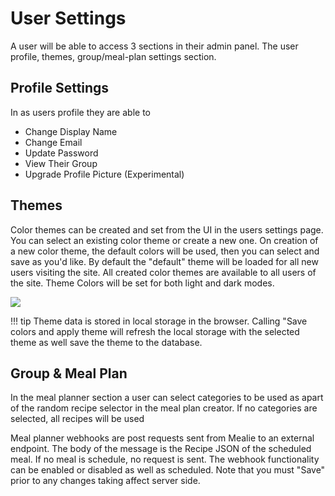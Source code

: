 # User Settings

A user will be able to access 3 sections in their admin panel. The user profile, themes, group/meal-plan settings section. 

## Profile Settings
In as users profile they are able to

- Change Display Name
- Change Email
- Update Password
- View Their Group
- Upgrade Profile Picture (Experimental)

## Themes
Color themes can be created and set from the UI in the users settings page. You can select an existing color theme or create a new one. On creation of a new color theme, the default colors will be used, then you can select and save as you'd like. By default the "default" theme will be loaded for all new users visiting the site. All created color themes are available to all users of the site. Theme Colors will be set for both light and dark modes.

![](../../assets/gifs/theme-demo-v2.gif)

!!! tip
    Theme data is stored in local storage in the browser. Calling "Save colors and apply theme will refresh the local storage with the selected theme as well save the theme to the database. 

## Group & Meal Plan
In the meal planner section a user can select categories to be used as apart of the random recipe selector in the meal plan creator. If no categories are selected, all recipes will be used

Meal planner webhooks are post requests sent from Mealie to an external endpoint. The body of the message is the Recipe JSON of the scheduled meal. If no meal is schedule, no request is sent. The webhook functionality can be enabled or disabled as well as scheduled. Note that you must "Save" prior to any changes taking affect server side. 
